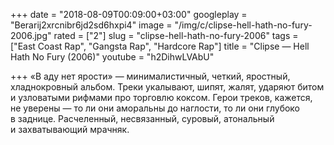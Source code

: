 +++
date = "2018-08-09T00:09:00+03:00"
googleplay = "Berarij2xrcnibr6jd2sd6hxpi4"
image = "/img/c/clipse-hell-hath-no-fury-2006.jpg"
rated = ["2"]
slug = "clipse-hell-hath-no-fury-2006"
tags = ["East Coast Rap", "Gangsta Rap", "Hardcore Rap"]
title = "Clipse — Hell Hath No Fury (2006)"
youtube = "h2DihwLVAbU"

+++
«В аду нет ярости» — минималистичный, четкий, яростный, хладнокровный альбом. Треки укалывают, шипят, жалят, ударяют битом и узловатыми рифмами про торговлю коксом. Герои треков, кажется, не уверены — то ли они аморальны до наглости, то ли они глубоко в заднице. Расчеленный, несвязанный, суровый, атональный и захватывающий мрачняк.